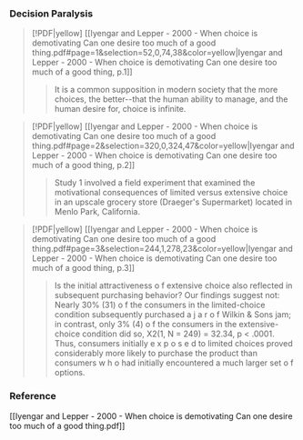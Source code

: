 

### Decision Paralysis

> [!PDF|yellow] [[Iyengar and Lepper - 2000 - When choice is demotivating Can one desire too much of a good thing.pdf#page=1&selection=52,0,74,38&color=yellow|Iyengar and Lepper - 2000 - When choice is demotivating Can one desire too much of a good thing, p.1]]
> > It is a common supposition in modern society that the more choices, the better--that the human ability to manage, and the human desire for, choice is infinite. 



> [!PDF|yellow] [[Iyengar and Lepper - 2000 - When choice is demotivating Can one desire too much of a good thing.pdf#page=2&selection=320,0,324,47&color=yellow|Iyengar and Lepper - 2000 - When choice is demotivating Can one desire too much of a good thing, p.2]]
> > Study 1 involved a field experiment that examined the motivational consequences of limited versus extensive choice in an upscale grocery store (Draeger's Supermarket) located in Menlo Park, California.



> [!PDF|yellow] [[Iyengar and Lepper - 2000 - When choice is demotivating Can one desire too much of a good thing.pdf#page=3&selection=244,1,278,23&color=yellow|Iyengar and Lepper - 2000 - When choice is demotivating Can one desire too much of a good thing, p.3]]
> > Is the initial attractiveness o f extensive choice also reflected in subsequent purchasing behavior? Our findings suggest not: Nearly 30% (31) o f the consumers in the limited-choice condition subsequently purchased a j a r o f Wilkin & Sons jam; in contrast, only 3% (4) o f the consumers in the extensive-choice condition did so, X2(1, N = 249) = 32.34, p < .0001. Thus, consumers initially e x p o s e d to limited choices proved considerably more likely to purchase the product than consumers w h o had initially encountered a much larger set o f options.








### Reference 
[[Iyengar and Lepper - 2000 - When choice is demotivating Can one desire too much of a good thing.pdf]]